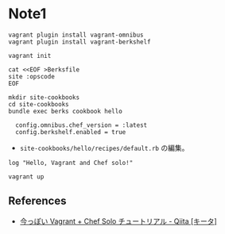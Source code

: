 # Note1

```
vagrant plugin install vagrant-omnibus
vagrant plugin install vagrant-berkshelf
```

```
vagrant init
```

```
cat <<EOF >Berksfile
site :opscode
EOF
```

```
mkdir site-cookbooks
cd site-cookbooks
bundle exec berks cookbook hello
```

```
  config.omnibus.chef_version = :latest
  config.berkshelf.enabled = true
```

* `site-cookbooks/hello/recipes/default.rb` の編集。

```
log "Hello, Vagrant and Chef solo!"
```

```
vagrant up
```

## References

- [今っぽい Vagrant + Chef Solo チュートリアル - Qiita [キータ]](http://qiita.com/taiki45/items/b46a2f32248720ec2bae)
